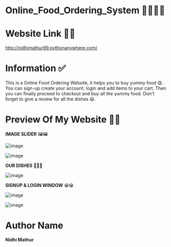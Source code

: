 # Online_Food_Ordering_System 🌭🍕🍔🥪

# Website Link 🔗🔗
 http://nidhimathur99.pythonanywhere.com/

# Information ✅
This is a Online Food Ordering Website, it helps you to buy yummy food 😋. You can sign-up create your account, login and add items to your cart. 
Then you can finally proceed to checkout and buy all the yummy food. Don't forget to give a review for all the dishes 😃.

# Preview Of My Website 🤩🤩

**IMAGE SLIDER** 🖼🖼

![image](https://user-images.githubusercontent.com/77405013/131260521-0f4cc27c-4175-48d6-8f0c-28a337716758.png)

![image](https://user-images.githubusercontent.com/77405013/131260534-0b78fe86-da4f-43e9-b097-4ec20313304c.png)

**OUR DISHES** 🌭🍕🍔

![image](https://user-images.githubusercontent.com/77405013/131260564-20524d4d-12f0-4a08-8798-58fa4b96ec56.png)

**SIGNUP & LOGIN WINDOW** 😁😁

![image](https://user-images.githubusercontent.com/77405013/131260595-8c8da0f9-975f-45d3-8d68-bf9b2a69bda2.png)

![image](https://user-images.githubusercontent.com/77405013/131260605-6bf881dd-bc4b-422b-b88f-17a4a14e8a07.png)


# Author Name

**Nidhi Mathur**





